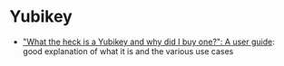 
# Yubikey

- ["What the heck is a Yubikey and why did I buy one?": A user guide](https://www.reddit.com/r/yubikey/comments/n8wr55/what_the_heck_is_a_yubikey_and_why_did_i_buy_one/): good explanation of what it is and the various use cases
